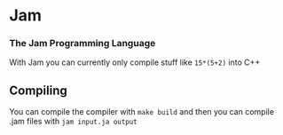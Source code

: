 # Jam
### The Jam Programming Language

With Jam you can currently only compile stuff like `15*(5+2)` into C++

## Compiling
You can compile the compiler with `make build` and then you can compile .jam files with `jam input.ja output`
